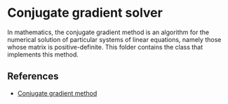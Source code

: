 # Conjugate gradient solver
In mathematics, the conjugate gradient method is an algorithm for the numerical solution of particular systems of linear equations, namely those whose matrix is positive-definite. This folder contains the class that implements this method.

## References

- [Conjugate gradient method](https://en.wikipedia.org/wiki/Conjugate_gradient_method)
